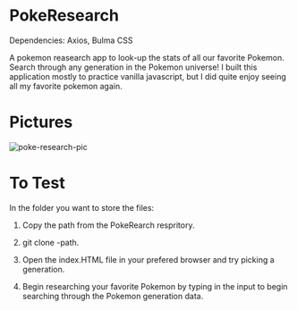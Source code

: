 # PokeResearch

Dependencies: Axios, Bulma CSS

A pokemon reasearch app to look-up the stats of all our favorite Pokemon. Search through any generation in the Pokemon universe! I built this application mostly to practice vanilla javascript, but I did quite enjoy seeing all my favorite pokemon again.

# Pictures

![poke-research-pic](https://user-images.githubusercontent.com/51000275/89110994-951f4180-d405-11ea-810f-53a8c33817ec.PNG)

# To Test

In the folder you want to store the files:

1. Copy the path from the PokeRearch respritory.

2. git clone -path.

3. Open the index.HTML file in your prefered browser and try picking a generation.

4. Begin researching your favorite Pokemon by typing in the input to begin searching through the Pokemon generation data.

